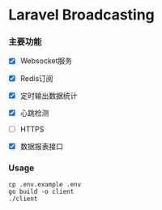 # Laravel Broadcasting


### 主要功能

+ [x] Websocket服务
+ [x] Redis订阅
+ [x] 定时输出数据统计
+ [x] 心跳检测
+ [ ] HTTPS
+ [x] 数据报表接口


### Usage

```
cp .env.example .env
go build -o client
./client
```